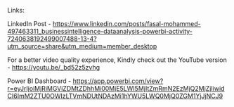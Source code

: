 

Links:

LinkedIn Post - https://www.linkedin.com/posts/fasal-mohammed-497463311_businessintelligence-dataanalysis-powerbi-activity-7240638192499007488-13-4?utm_source=share&utm_medium=member_desktop

For a better video quality experience, Kindly check out the YouTube version - https://youtu.be/_bd52z5zvhg 

Power BI Dashboard - https://app.powerbi.com/view?r=eyJrIjoiMjRiMGViZDMtZDhhMi00MjE5LWI5MjItZmRmN2EzMjQ2MjZjIiwidCI6ImM2ZTU0OWIzLTVmNDUtNDAzMi1hYWU5LWQ0MjQ0ZGM1YjJjNCJ9
